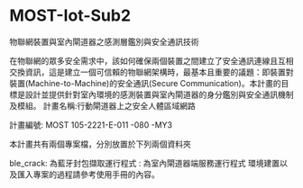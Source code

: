 # MOST-Iot-Sub2

物聯網裝置與室內閘道器之感測層鑑別與安全通訊技術

在物聯網的眾多安全需求中，該如何確保兩個裝置之間建立了安全通訊連線且互相交換資訊，這是建立一個可信賴的物聯網架構時，最基本且重要的議題：即裝置對裝置(Machine-to-Machine)的安全通訊(Secure Communication)。本計畫的目標是設計並提供針對室內環境的感測裝置與室內閘道器的身分鑑別與安全通訊機制及模組。
計畫名稱:行動閘道器上之安全人體區域網路

計畫編號: MOST 105-2221-E-011 -080 -MY3

本計畫共有兩個專案檔，分別放置於下列兩個資料夾

ble_crack: 為藍牙封包擷取運行程式
: 為室內閘道器端服務運行程式
環境建置以及匯入專案的過程請參考使用手冊的內容。
